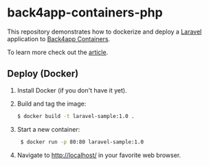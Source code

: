 # back4app-containers-php

This repository demonstrates how to dockerize and deploy a [Laravel](https://laravel.com/) application to [Back4app Containers](https://www.back4app.com/container-as-a-service-caas).

To learn more check out the [article](https://blog.back4app.com/how-to-deploy-a-php-application/).

## Deploy (Docker)

1. Install Docker (if you don't have it yet).

2. Build and tag the image:
    ```sh
    $ docker build -t laravel-sample:1.0 .
    ```

3. Start a new container:
   ```sh
    $ docker run -p 80:80 laravel-sample:1.0
    ```

4. Navigate to [http://localhost/](http://localhost/) in your favorite web browser.
